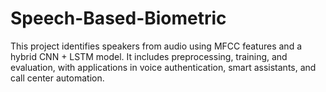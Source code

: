 # Speech-Based-Biometric
This project identifies speakers from audio using MFCC features and a hybrid CNN + LSTM model. It includes preprocessing, training, and evaluation, with applications in voice authentication, smart assistants, and call center automation.
